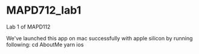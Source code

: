 # MAPD712_lab1
Lab 1 of MAPD112

We've launched this app on mac successfully with apple silicon by running following:
cd AboutMe
yarn ios

